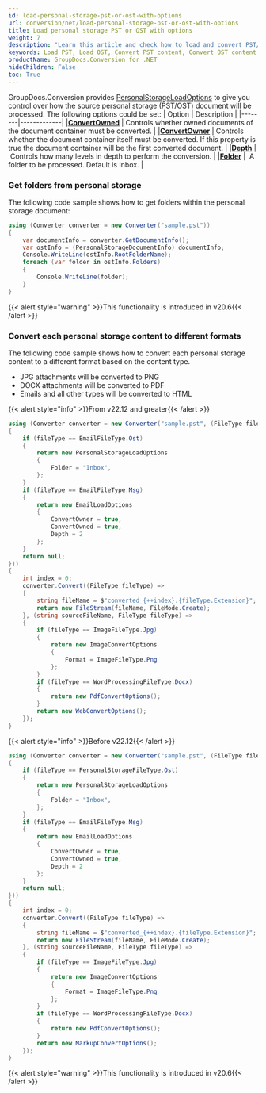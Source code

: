 ```yaml
---
id: load-personal-storage-pst-or-ost-with-options
url: conversion/net/load-personal-storage-pst-or-ost-with-options
title: Load personal storage PST or OST with options
weight: 7
description: "Learn this article and check how to load and convert PST/OST documents with advanced options using GroupDocs.Conversion for .NET API."
keywords: Load PST, Load OST, Convert PST content, Convert OST content
productName: GroupDocs.Conversion for .NET
hideChildren: False
toc: True
---
```

GroupDocs.Conversion provides [PersonalStorageLoadOptions](https://reference.groupdocs.com/conversion/net/groupdocs.conversion.options.load/personalstorageloadoptions) to give you control over how the source personal storage (PST/OST) document will be processed. The following options could be set:
| Option | Description |
|--------|-------------|
|**[ConvertOwned](https://reference.groupdocs.com/conversion/net/groupdocs.conversion.options.load/personalstorageloadoptions/convertowned)** | Controls whether owned documents of the document container must be converted. |
|**[ConvertOwner](https://reference.groupdocs.com/conversion/net/groupdocs.conversion.options.load/personalstorageloadoptions/convertowner)** | Controls whether the document container itself must be converted. If this property is true the document container will be the first converted document. |
|**[Depth](https://reference.groupdocs.com/conversion/net/groupdocs.conversion.options.load/personalstorageloadoptions/depth)** | Controls how many levels in depth to perform the conversion. |
|**[Folder](https://reference.groupdocs.com/conversion/net/groupdocs.conversion.options.load/personalstorageloadoptions/folder)** |  A folder to be processed. Default is Inbox. |

### Get folders from personal storage

The following code sample shows how to get folders within the personal storage document:

```csharp
using (Converter converter = new Converter("sample.pst"))
{
    var documentInfo = converter.GetDocumentInfo();
    var ostInfo = (PersonalStorageDocumentInfo) documentInfo;
    Console.WriteLine(ostInfo.RootFolderName);
    foreach (var folder in ostInfo.Folders)
    {
        Console.WriteLine(folder);
    }
}
```

{{< alert style="warning" >}}This functionality is introduced in v20.6{{< /alert >}}

### Convert each personal storage content to different formats

The following code sample shows how to convert each personal storage content to a different format based on the content type.  

*   JPG attachments will be converted to PNG
*   DOCX attachments will be converted to PDF
*   Emails and all other types will be converted to HTML

{{< alert style="info" >}}From v22.12 and greater{{< /alert >}}
```csharp
using (Converter converter = new Converter("sample.pst", (FileType fileType) =>
{
    if (fileType == EmailFileType.Ost)
    {
        return new PersonalStorageLoadOptions
        {
            Folder = "Inbox",
        };
    }
    if (fileType == EmailFileType.Msg)
    {
        return new EmailLoadOptions
        {
            ConvertOwner = true,
            ConvertOwned = true,
            Depth = 2
        };
    }
    return null;
}))
{
    int index = 0;
    converter.Convert((FileType fileType) =>
    {
        string fileName = $"converted_{++index}.{fileType.Extension}";
        return new FileStream(fileName, FileMode.Create);
    }, (string sourceFileName, FileType fileType) =>
    {
        if (fileType == ImageFileType.Jpg)
        {
            return new ImageConvertOptions
            {
                Format = ImageFileType.Png
            };
        }
        if (fileType == WordProcessingFileType.Docx)
        {
            return new PdfConvertOptions();
        }
        return new WebConvertOptions();
    });
}
```


{{< alert style="info" >}}Before v22.12{{< /alert >}}
```csharp
using (Converter converter = new Converter("sample.pst", (FileType fileType) =>
{
    if (fileType == PersonalStorageFileType.Ost)
    {
        return new PersonalStorageLoadOptions
        {
            Folder = "Inbox",
        };
    }
    if (fileType == EmailFileType.Msg)
    {
        return new EmailLoadOptions
        {
            ConvertOwner = true,
            ConvertOwned = true,
            Depth = 2
        };
    }
    return null;
}))
{
    int index = 0;
    converter.Convert((FileType fileType) =>
    {
        string fileName = $"converted_{++index}.{fileType.Extension}";
        return new FileStream(fileName, FileMode.Create);
    }, (string sourceFileName, FileType fileType) =>
    {
        if (fileType == ImageFileType.Jpg)
        {
            return new ImageConvertOptions
            {
                Format = ImageFileType.Png
            };
        }
        if (fileType == WordProcessingFileType.Docx)
        {
            return new PdfConvertOptions();
        }
        return new MarkupConvertOptions();
    });
}
```

{{< alert style="warning" >}}This functionality is introduced in v20.6{{< /alert >}}
